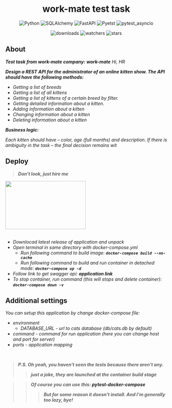 <h1 align="center">work-mate test task</h1>

<p align="center">
    <img src="https://img.shields.io/badge/%20Python-3.11.3-blue?style=for-the-badge&logo=Python" alt="Python">
    <img src="https://img.shields.io/badge/%20SQLAlchemy-2.0.35-brightgreen?style=for-the-badge" alt="SQLAlchemy">
    <img src="https://img.shields.io/badge/%20FastAPI-0.114.2-brightgreen?style=for-the-badge" alt="FastAPI">
    <img src="https://img.shields.io/badge/pytest-8.3.3-brightgreen?style=for-the-badge" alt="Pyetst">
    <img src="https://img.shields.io/badge/pytest_asyncio-0.24.0-brightgreen?style=for-the-badge" alt="pytest_asyncio">
</p>

<p align="center">
    <img src="https://img.shields.io/github/downloads/peymone/workmate-test/total?style=social&logo=github" alt="downloads">
    <img src="https://img.shields.io/github/watchers/peymone/workmate-test" alt="watchers">
    <img src="https://img.shields.io/github/stars/peymone/workmate-test" alt="stars">
</p>


<h2>About</h2>

**_Test task from work-mate company:_** <a srs="https://work-mate.ru/">**_work-mate_**</a> _Hi, HR_


**_Design a REST API for the administrator of an online kitten show. The API should have the following methods:_**

- _Getting a list of breeds_
- _Getting a list of all kittens_
- _Getting a list of kittens of a certain breed by filter._
- _Getting detailed information about a kitten._
- _Adding information about a kitten_
- _Changing information about a kitten_
- _Deleting information about a kitten_

_**Business logic:**_

_Each kitten should have – color, age (full months) and description.
If there is ambiguity in the task – the final decision remains wit_

<h2>Deploy</h2>

> _**Don't look, just hire me**_

<img src="https://i.giphy.com/media/v1.Y2lkPTc5MGI3NjExZWdjYzE4aDc5a2RjcWJ6eXV5ZHo1dXJoY2ZnOWN2OGFsaG45OWNmNCZlcD12MV9pbnRlcm5hbF9naWZfYnlfaWQmY3Q9Zw/L08EPJaIZuxlPUYy4N/giphy.gif" width="250px" height="150px"><br/><br/>

- _Downlocad latest release of application and unpack_
- _Open terminal in same directory with docker-compose.yml_
    - _Run following command to build image:_ **_```docker-compose build --no-cache```_**
    - _Run following command to build and run container in detached mode:_ **_```docker-compose up -d```_**
- _Follow link to get swagger api:_ <a srs="http://localhost:8000/docs">**_application link_**</a>
- _To stop container, run command (this will stops and delete container): **```docker-compose down -v```**_


<h2>Additional settings</h2>

_You can setup this application by change docker-compose file:_

- _environment_
    - _DATABASE_URL - url to cats database (db/cats.db by default)_
- _command - command for run application (here you can change host and port for server)_
- _ports - application mapping_

<br>

> **_P.S. Oh yeah, you haven't seen the tests because there aren't any._**
>> **_just a joke, they are launched at the container build stage_**

>> _**Of course you can use this: <a srs=https://github.com/pytest-docker-compose/pytest-docker-compose>pytest-docker-compose</a>**_
>>> _**But for some reason it doesn't install. And I'm generally too lazy, bye!**_
